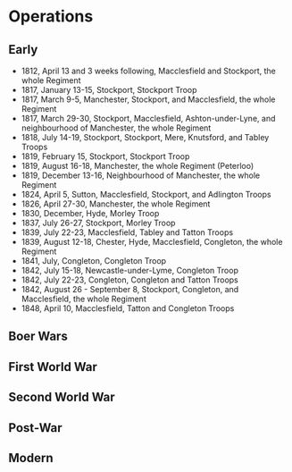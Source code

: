 # Operations

## Early

* 1812, April 13 and 3 weeks following, Macclesfield and Stockport, the whole Regiment
* 1817, January 13-15, Stockport, Stockport Troop
* 1817, March 9-5, Manchester, Stockport, and Macclesfield, the whole Regiment
* 1817, March 29-30, Stockport, Macclesfield, Ashton-under-Lyne, and neighbourhood of Manchester, the whole Regiment
* 1818, July 14-19, Stockport, Stockport, Mere, Knutsford, and Tabley Troops
* 1819, February 15, Stockport, Stockport Troop
* 1819, August 16-18, Manchester, the whole Regiment (Peterloo)
* 1819, December 13-16, Neighbourhood of Manchester, the whole Regiment
* 1824, April 5, Sutton, Macclesfield, Stockport, and Adlington Troops
* 1826, April 27-30, Manchester, the whole Regiment
* 1830, December, Hyde, Morley Troop
* 1837, July 26-27, Stockport, Morley Troop
* 1839, July 22-23, Macclesfield, Tabley and Tatton Troops
* 1839, August 12-18, Chester, Hyde, Macclesfield, Congleton, the whole Regiment
* 1841, July, Congleton, Congleton Troop
* 1842, July 15-18, Newcastle-under-Lyme, Congleton Troop
* 1842, July 22-23, Congleton, Congleton and Tatton Troops
* 1842, August 26 - September 8, Stockport, Congleton, and Macclesfield, the whole Regiment
* 1848, April 10, Macclesfield, Tatton and Congleton Troops

## Boer Wars

## First World War

## Second World War

## Post-War

## Modern
